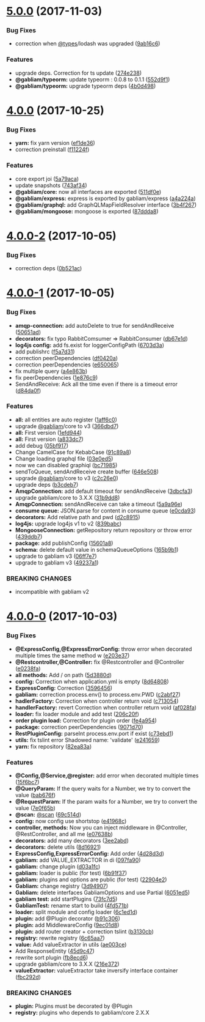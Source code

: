 <a name="5.0.0"></a>
# [5.0.0](https://github.com/gabliam/gabliam/compare/v4.0.0...v5.0.0) (2017-11-03)


### Bug Fixes

* correction when [@types](https://github.com/types)/lodash was upgraded ([9ab16c6](https://github.com/gabliam/gabliam/commit/9ab16c6))


### Features

* upgrade deps. Correction for ts update ([274e238](https://github.com/gabliam/gabliam/commit/274e238))
* **@gabliam/typeorm:** update typeorm : 0.0.8 to 0.1.1 ([552d9f1](https://github.com/gabliam/gabliam/commit/552d9f1))
* **@gabliam/typeorm:** upgrade typeorm deps ([4b0d498](https://github.com/gabliam/gabliam/commit/4b0d498))



<a name="4.0.0"></a>
# [4.0.0](https://github.com/gabliam/gabliam/compare/v4.0.0-2...v4.0.0) (2017-10-25)


### Bug Fixes

* **yarn:** fix yarn version ([ef1de36](https://github.com/gabliam/gabliam/commit/ef1de36))
* correction preinstall ([f11224f](https://github.com/gabliam/gabliam/commit/f11224f))


### Features

* core export joi ([5a79aca](https://github.com/gabliam/gabliam/commit/5a79aca))
* update snapshots ([743af34](https://github.com/gabliam/gabliam/commit/743af34))
* **@gabliam/core:** now all interfaces are exported ([511df0e](https://github.com/gabliam/gabliam/commit/511df0e))
* **@gabliam/express:** express is exported by gabliam/express ([a4a224a](https://github.com/gabliam/gabliam/commit/a4a224a))
* **@gabliam/graphql:** add GraphQLMapFieldResolver interface ([3b4f267](https://github.com/gabliam/gabliam/commit/3b4f267))
* **@gabliam/mongoose:** mongoose is exported ([87ddda8](https://github.com/gabliam/gabliam/commit/87ddda8))



<a name="4.0.0-2"></a>
# [4.0.0-2](https://github.com/gabliam/gabliam/compare/v4.0.0-1...v4.0.0-2) (2017-10-05)


### Bug Fixes

* correction deps ([0b521ac](https://github.com/gabliam/gabliam/commit/0b521ac))



<a name="4.0.0-1"></a>
# [4.0.0-1](https://github.com/gabliam/gabliam/compare/v4.0.0-0...v4.0.0-1) (2017-10-05)


### Bug Fixes

* **amqp-connection:** add autoDelete to true for sendAndReceive ([50651ad](https://github.com/gabliam/gabliam/commit/50651ad))
* **decorators:** fix typo RabbitComsumer => RabbitConsumer ([db67e1d](https://github.com/gabliam/gabliam/commit/db67e1d))
* **log4js config:** add fs.exist for loggerConfigPath ([6703d3a](https://github.com/gabliam/gabliam/commit/6703d3a))
* add publishrc ([f5a7d31](https://github.com/gabliam/gabliam/commit/f5a7d31))
* correction peerDependencies ([df0420a](https://github.com/gabliam/gabliam/commit/df0420a))
* correction peerDependencies ([e650065](https://github.com/gabliam/gabliam/commit/e650065))
* fix multiple query ([a4e863b](https://github.com/gabliam/gabliam/commit/a4e863b))
* fix peerDependencies ([1e876c9](https://github.com/gabliam/gabliam/commit/1e876c9))
* SendAndReceive: Ack all the time even if there is a timeout error ([d84da0f](https://github.com/gabliam/gabliam/commit/d84da0f))


### Features

* **all:** all entities are auto register ([1aff6c0](https://github.com/gabliam/gabliam/commit/1aff6c0))
* upgrade [@gabliam](https://github.com/gabliam)/core to v3 ([366dbd7](https://github.com/gabliam/gabliam/commit/366dbd7))
* **all:** First version ([1efd944](https://github.com/gabliam/gabliam/commit/1efd944))
* **all:** First version ([a833dc7](https://github.com/gabliam/gabliam/commit/a833dc7))
* add debug ([05bf917](https://github.com/gabliam/gabliam/commit/05bf917))
* Change CamelCase for KebabCase ([91c89a8](https://github.com/gabliam/gabliam/commit/91c89a8))
* Change loading graphql file ([03e0ed5](https://github.com/gabliam/gabliam/commit/03e0ed5))
* now we can disabled graphiql ([bc71985](https://github.com/gabliam/gabliam/commit/bc71985))
* sendToQueue, sendAndReceive create buffer ([646e508](https://github.com/gabliam/gabliam/commit/646e508))
* upgrade [@gabliam](https://github.com/gabliam)/core to v3 ([c2c26e0](https://github.com/gabliam/gabliam/commit/c2c26e0))
* upgrade deps ([b3cdeb7](https://github.com/gabliam/gabliam/commit/b3cdeb7))
* **AmqpConnection:** add default timeout for sendAndReceive ([3dbcfa3](https://github.com/gabliam/gabliam/commit/3dbcfa3))
* upgrade gabliam/core to 3.X.X ([31b9dd8](https://github.com/gabliam/gabliam/commit/31b9dd8))
* **AmqpConnection:** sendAndReceive can take a timeout ([5a9a96e](https://github.com/gabliam/gabliam/commit/5a9a96e))
* **consume queue:** JSON.parse for content in consume queue ([e0cda93](https://github.com/gabliam/gabliam/commit/e0cda93))
* **decorators:** Add relative path and pwd ([d2c8915](https://github.com/gabliam/gabliam/commit/d2c8915))
* **log4js:** upgrade log4js v1 to v2 ([839babc](https://github.com/gabliam/gabliam/commit/839babc))
* **MongooseConnection:** getRepository return repository or throw error ([439ddb7](https://github.com/gabliam/gabliam/commit/439ddb7))
* **package:** add publishConfig ([15601a8](https://github.com/gabliam/gabliam/commit/15601a8))
* **schema:** delete default value in schemaQueueOptions ([165b9b1](https://github.com/gabliam/gabliam/commit/165b9b1))
* upgrade to gabliam v3 ([06ff7e7](https://github.com/gabliam/gabliam/commit/06ff7e7))
* upgrade to gabliam v3 ([49237a1](https://github.com/gabliam/gabliam/commit/49237a1))


### BREAKING CHANGES

* incompatible with gabliam v2



<a name="4.0.0-0"></a>
# [4.0.0-0](https://github.com/gabliam/gabliam/compare/c2abf27...v4.0.0-0) (2017-10-03)


### Bug Fixes

* **@ExpressConfig,@ExpressErrorConfig:** throw error when decorated multiple times the same method w ([e203e37](https://github.com/gabliam/gabliam/commit/e203e37))
* **@Restcontroller,@Controller:** fix @Restcontroller and @Controller ([e0238fa](https://github.com/gabliam/gabliam/commit/e0238fa))
* **all methods:** Add / on path ([5d3880d](https://github.com/gabliam/gabliam/commit/5d3880d))
* **config:** Correction when application.yml is empty ([8d64808](https://github.com/gabliam/gabliam/commit/8d64808))
* **ExpressConfig:** Correction ([3596456](https://github.com/gabliam/gabliam/commit/3596456))
* **gabliam:** correction process.env() to process.env.PWD ([c2abf27](https://github.com/gabliam/gabliam/commit/c2abf27))
* **hadlerFactory:** Correction when controller return void ([c713054](https://github.com/gabliam/gabliam/commit/c713054))
* **handlerFactory:** revert Correction when controller return void ([af028fa](https://github.com/gabliam/gabliam/commit/af028fa))
* **loader:** fix loader module and add test ([206c20f](https://github.com/gabliam/gabliam/commit/206c20f))
* **order plugin load:** Correction for plugin order ([fe4a954](https://github.com/gabliam/gabliam/commit/fe4a954))
* **package:** correction peerDependencies ([9071d70](https://github.com/gabliam/gabliam/commit/9071d70))
* **RestPluginConfig:** parseInt process.env.port if exist ([c73ebd1](https://github.com/gabliam/gabliam/commit/c73ebd1))
* **utils:** fix tslint error Shadowed name: 'validate' ([e241659](https://github.com/gabliam/gabliam/commit/e241659))
* **yarn:** fix repository ([82ea83a](https://github.com/gabliam/gabliam/commit/82ea83a))


### Features

* **@Config,@Service,@register:** add error when decorated multiple times ([15f6bc7](https://github.com/gabliam/gabliam/commit/15f6bc7))
* **@QueryParam:** If the query waits for a Number, we try to convert the value ([bab676f](https://github.com/gabliam/gabliam/commit/bab676f))
* **@RequestParam:** If the param waits for a Number, we try to convert the value ([7e0f65b](https://github.com/gabliam/gabliam/commit/7e0f65b))
* **@scan:** [@scan](https://github.com/scan) ([69c514d](https://github.com/gabliam/gabliam/commit/69c514d))
* **config:** now config use shortstop ([e41968c](https://github.com/gabliam/gabliam/commit/e41968c))
* **controller, methods:** Now you can inject middleware in @Controller, @RestController, and all me ([e07638b](https://github.com/gabliam/gabliam/commit/e07638b))
* **decorators:** add many decorators ([3ee2abd](https://github.com/gabliam/gabliam/commit/3ee2abd))
* **decorators:** delete utils ([8d16921](https://github.com/gabliam/gabliam/commit/8d16921))
* **ExpressConfig,ExpressErrorConfig:** Add order ([4d28d3d](https://github.com/gabliam/gabliam/commit/4d28d3d))
* **gabliam:** add VALUE_EXTRACTOR in di ([097fa90](https://github.com/gabliam/gabliam/commit/097fa90))
* **gabliam:** change plugin ([d03a1fc](https://github.com/gabliam/gabliam/commit/d03a1fc))
* **gabliam:** loader is public (for test) ([6b91f37](https://github.com/gabliam/gabliam/commit/6b91f37))
* **gabliam:** plugins and options are public (for test) ([22904e2](https://github.com/gabliam/gabliam/commit/22904e2))
* **Gabliam:** change registry ([3d94907](https://github.com/gabliam/gabliam/commit/3d94907))
* **Gabliam:** delete interfaces GabliamOptions and use Partial<GabliamConfig> ([6051ed5](https://github.com/gabliam/gabliam/commit/6051ed5))
* **gabliam test:** add startPlugins ([73fc7d5](https://github.com/gabliam/gabliam/commit/73fc7d5))
* **GabliamTest:** rename start to build ([4fd571b](https://github.com/gabliam/gabliam/commit/4fd571b))
* **loader:** split module and config loader ([6c1ed1d](https://github.com/gabliam/gabliam/commit/6c1ed1d))
* **plugin:** add @Plugin decorator ([b91c306](https://github.com/gabliam/gabliam/commit/b91c306))
* **plugin:** add MiddlewareConfig ([9ec01d8](https://github.com/gabliam/gabliam/commit/9ec01d8))
* **plugin:** add router creator + correction tslint ([b3130cb](https://github.com/gabliam/gabliam/commit/b3130cb))
* **registry:** rewrite registry ([6c65aa7](https://github.com/gabliam/gabliam/commit/6c65aa7))
* **value:** Add valueExtractor in utils ([ae003ce](https://github.com/gabliam/gabliam/commit/ae003ce))
* Add ResponseEntity ([45d9c47](https://github.com/gabliam/gabliam/commit/45d9c47))
* rewrite sort plugin ([fb8ecd6](https://github.com/gabliam/gabliam/commit/fb8ecd6))
* upgrade gabliam/core to 3.X.X ([216e372](https://github.com/gabliam/gabliam/commit/216e372))
* **valueExtractor:** valueExtractor take inversify interface container ([fbc292d](https://github.com/gabliam/gabliam/commit/fbc292d))


### BREAKING CHANGES

* **plugin:** Plugins must be decorated by @Plugin
* **registry:** plugins who depends to gabliam/core 2.X.X



